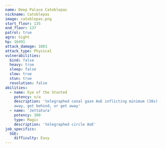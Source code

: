 ```yaml
---
name: Deep Palace Catoblepas
nickname: Catoblepas
image: catoblepas.png
start_floor: 135
end_floor: 137
patrol: true
agro: Sight
hp: 16491
attack_damage: 1081
attack_type: Physical
vulnerabilities:
  bind: false
  heavy: true
  sleep: false
  slow: true
  stun: true
  resolution: false
abilities:
  - name: Eye of the Stunted
    potency: n/a
    description: 'telegraphed conal gaze AoE inflicting minimum (30s) - look
    away, get behind, or get away'
  - name: 'Jettatura'
    potency: 300
    type: Magic
    description: 'telegraphed circle AoE'
job_specifics:
  SGE:
    difficulty: Easy
---
```


